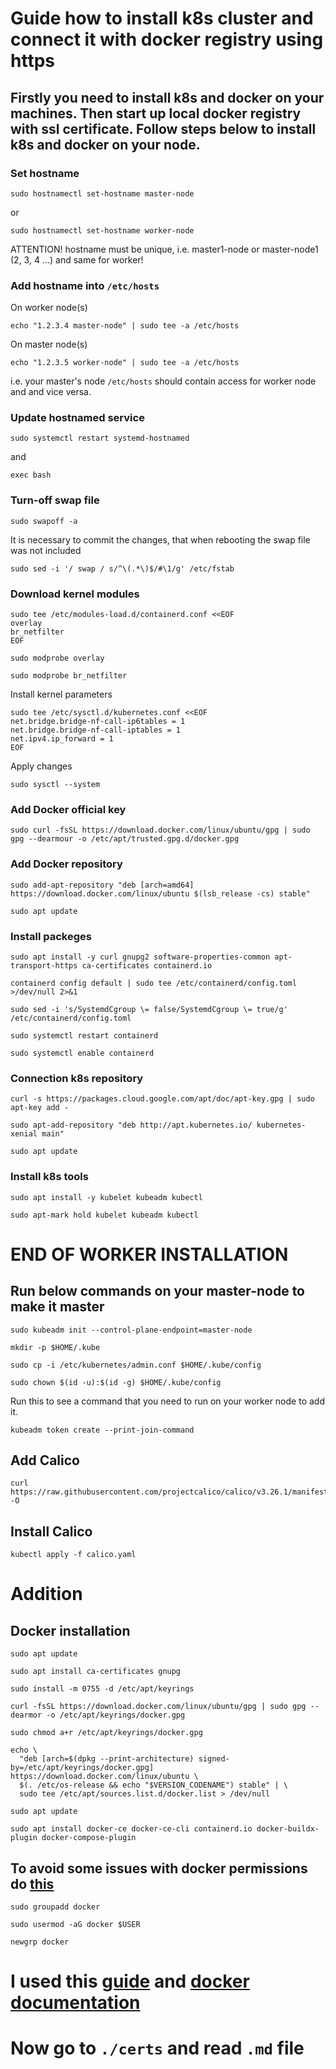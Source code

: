 # Guide how to install k8s cluster and connect it with docker registry using https

## Firstly you need to install k8s and docker on your machines. Then start up local docker registry with ssl certificate. Follow steps below to install k8s and docker on your node.

### Set hostname

```
sudo hostnamectl set-hostname master-node
```
or 
```
sudo hostnamectl set-hostname worker-node
```
ATTENTION! hostname must be unique, i.e. master1-node or master-node1 (2, 3, 4 ...) and same for worker!

### Add hostname into ```/etc/hosts```

On worker node(s)
```
echo "1.2.3.4 master-node" | sudo tee -a /etc/hosts
```
On master node(s)
```
echo "1.2.3.5 worker-node" | sudo tee -a /etc/hosts
```

i.e. your master's node ```/etc/hosts``` should contain access for worker node and and vice versa. 

### Update hostnamed service

```
sudo systemctl restart systemd-hostnamed
```
and
```
exec bash
```

### Turn-off swap file

```
sudo swapoff -a
```

It is necessary to commit the changes, that when rebooting the swap file was not included

```
sudo sed -i '/ swap / s/^\(.*\)$/#\1/g' /etc/fstab
```

### Download kernel modules

```
sudo tee /etc/modules-load.d/containerd.conf <<EOF
overlay
br_netfilter
EOF
```

```
sudo modprobe overlay
```

```
sudo modprobe br_netfilter
```

Install kernel parameters

```
sudo tee /etc/sysctl.d/kubernetes.conf <<EOF
net.bridge.bridge-nf-call-ip6tables = 1
net.bridge.bridge-nf-call-iptables = 1
net.ipv4.ip_forward = 1
EOF
```

Apply changes

```
sudo sysctl --system
```

### Add Docker official key

```
sudo curl -fsSL https://download.docker.com/linux/ubuntu/gpg | sudo gpg --dearmour -o /etc/apt/trusted.gpg.d/docker.gpg
```

### Add Docker repository

```
sudo add-apt-repository "deb [arch=amd64] https://download.docker.com/linux/ubuntu $(lsb_release -cs) stable"
```

```
sudo apt update
```

### Install packeges

```
sudo apt install -y curl gnupg2 software-properties-common apt-transport-https ca-certificates containerd.io
```

```
containerd config default | sudo tee /etc/containerd/config.toml >/dev/null 2>&1
```

```
sudo sed -i 's/SystemdCgroup \= false/SystemdCgroup \= true/g' /etc/containerd/config.toml
```

```
sudo systemctl restart containerd
```

```
sudo systemctl enable containerd
```

### Connection k8s repository

```
curl -s https://packages.cloud.google.com/apt/doc/apt-key.gpg | sudo apt-key add -
```

```
sudo apt-add-repository "deb http://apt.kubernetes.io/ kubernetes-xenial main"
```

```
sudo apt update
```

### Install k8s tools

```
sudo apt install -y kubelet kubeadm kubectl
```

```
sudo apt-mark hold kubelet kubeadm kubectl
```

# END OF WORKER INSTALLATION

## Run below commands on your master-node to make it master

```
sudo kubeadm init --control-plane-endpoint=master-node
```

```
mkdir -p $HOME/.kube
```

```
sudo cp -i /etc/kubernetes/admin.conf $HOME/.kube/config
```

```
sudo chown $(id -u):$(id -g) $HOME/.kube/config
```

Run this to see a command that you need to run on your worker node to add it.

```
kubeadm token create --print-join-command
```

## Add Calico

```
curl https://raw.githubusercontent.com/projectcalico/calico/v3.26.1/manifests/calico.yaml -O
```

## Install Calico

```
kubectl apply -f calico.yaml
```

# Addition

## Docker installation

```
sudo apt update
```

```
sudo apt install ca-certificates gnupg
```

```
sudo install -m 0755 -d /etc/apt/keyrings
```

```
curl -fsSL https://download.docker.com/linux/ubuntu/gpg | sudo gpg --dearmor -o /etc/apt/keyrings/docker.gpg
```

```
sudo chmod a+r /etc/apt/keyrings/docker.gpg
```

```
echo \
  "deb [arch=$(dpkg --print-architecture) signed-by=/etc/apt/keyrings/docker.gpg] https://download.docker.com/linux/ubuntu \
  $(. /etc/os-release && echo "$VERSION_CODENAME") stable" | \
  sudo tee /etc/apt/sources.list.d/docker.list > /dev/null
```

```
sudo apt update
```

```
sudo apt install docker-ce docker-ce-cli containerd.io docker-buildx-plugin docker-compose-plugin
```

## To avoid some issues with docker permissions do [this](https://docs.docker.com/engine/install/linux-postinstall/#manage-docker-as-a-non-root-user)

```
sudo groupadd docker
```

```
sudo usermod -aG docker $USER
```

```
newgrp docker
```

# I used this [guide](https://www.heyvaldemar.net/ustanovka-kubernetes-na-ubuntu-server-22-04-lts/) and [docker documentation](https://docs.docker.com/engine/install/ubuntu/)

# Now go to ```./certs``` and read ```.md``` file